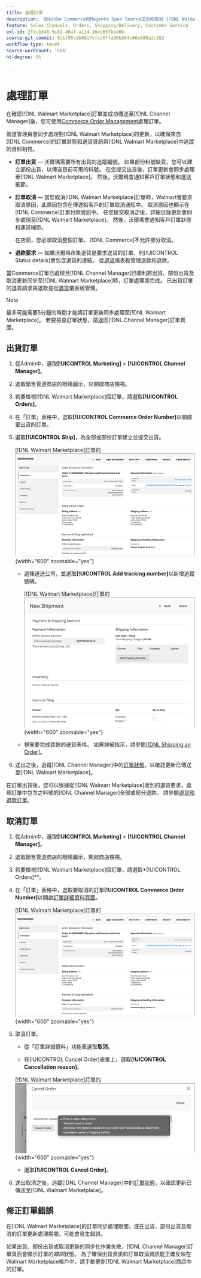 ```yaml
---
title: 處理訂單
description: '從Adobe Commerce和Magento Open Source送出和取消 [!DNL Walmart Marketplace] 訂單的說明。'
feature: Sales Channels, Orders, Shipping/Delivery, Customer Service
exl-id: 2fdcb348-5c02-464f-a114-16ec657bed6b
source-git-commit: 8a1f95cdb8817cfcc6ffa96b584c66e680a1c282
workflow-type: tm+mt
source-wordcount: '556'
ht-degree: 0%

---
```


# 處理訂單

在確認[!DNL Walmart Marketplace]訂單並成功傳送至[!DNL Channel Manager]後，您可使用[Commerce Order Management](https://experienceleague.adobe.com/docs/commerce-admin/stores-sales/order-management/orders/orders.html#orders-workspace)處理訂單。

管道管理員會同步處理對[!DNL Walmart Marketplace]的更新，以確保來自[!DNL Commerce]的訂單狀態和送貨資訊與[!DNL Walmart Marketplace]中追蹤的資料相符。

* **訂單出貨** — 沃爾瑪需要所有出貨的追蹤編號。 如果部份料號缺貨，您可以建立部份出貨，以傳送目前可用的料號。 在您提交出貨後，訂單更新會同步處理至[!DNL Walmart Marketplace]。 然後，沃爾瑪會通知客戶訂單狀態和運送細節。

* **訂單取消** — 當您取消[!DNL Walmart Marketplace]訂單時，Walmart會要求取消原因，此原因包含在傳送給客戶的訂單取消通知中。 取消原因也顯示在[!DNL Commerce]訂單付款資訊中。 在您提交取消之後，詳細目錄更新會同步處理至[!DNL Walmart Marketplace]。 然後，沃爾瑪會通知客戶訂單狀態和運送細節。

  在店面，您必須取消整個訂單。 [!DNL Commerce]不允許部分取消。

* **退款要求** — 如果沃爾瑪市集退貨是要求送貨的訂單，則[!UICONTROL Status details]會包含退貨的連結。 從[退貨](return-refund-orders.md)儀表板管理退款和退款。

當Commerce訂單已處理且[!DNL Channel Manager]已順利將出貨、部份出貨及取消更新同步至[!DNL Walmart Marketplace]時，訂單處理即完成。 已出貨訂單的退貨請求與退款是從[退貨](return-refund-orders.md)儀表板管理。

>[!NOTE]
>
> 最多可能需要5分鐘的時間才能將訂單更新同步處理至[!DNL Walmart Marketplace]。 若要檢查訂單狀態，請返回[!DNL Channel Manager]訂單頁面。

## 出貨訂單

1. 從Admin中，選取&#x200B;**[!UICONTROL Marketing]** > **[!UICONTROL Channel Manager]**。

1. 選取銷售管道商店的眼睛圖示，以開啟商店檢視。

1. 若要檢視[!DNL Walmart Marketplace]個訂單，請選取&#x200B;**[!UICONTROL Orders]**。

1. 在「訂單」表格中，選取&#x200B;**[!UICONTROL Commerce Order Number]**&#x200B;以開啟要出貨的訂單。

1. 選取&#x200B;**[!UICONTROL Ship]**，為全部或部份訂單建立並提交出貨。

   [!DNL Walmart Marketplace]訂單的![Commerce訂單詳細資料檢視](assets/order-detail-with-external-order-id.png){width="600" zoomable="yes"}

   * 選擇運送公司，並選取&#x200B;**[!UICONTROL Add tracking number]**&#x200B;以新增追蹤號碼。

     [!DNL Walmart Marketplace]訂單的![Commerce訂單詳細資料檢視](assets/order-shipment-add-tracking-number.png){width="600" zoomable="yes"}

   * 視需要完成其餘的送貨表格。 如需詳細指示，請參閱[[!DNL Shipping an Order]](https://experienceleague.adobe.com/docs/commerce-admin/stores-sales/order-management/orders/order-ship.html)。

1. 送出之後，追蹤[!DNL Channel Manager]中的[訂單狀態](manage-orders.md#about-order-status)，以確認更新已傳送至[!DNL Walmart Marketplace]。

在訂單出貨後，您可以根據從[!DNL Walmart Marketplace]收到的退貨要求，處理訂單中包含之料號的[!DNL Channel Manager]全部或部分退款。 請參閱[退貨和退款訂單](return-refund-orders.md)。

## 取消訂單

1. 從Admin中，選取&#x200B;**[!UICONTROL Marketing]** > **[!UICONTROL Channel Manager]**。

1. 選取銷售管道商店的眼睛圖示，開啟商店檢視。

1. 若要檢視[!DNL Walmart Marketplace]個訂單，請選取*[!UICONTROL Orders]**。

1. 在「訂單」表格中，選取要取消的訂單&#x200B;**[!UICONTROL Commerce Order Number]**&#x200B;以開啟[訂單詳細資料頁面](manage-orders.md#view-order-detail)。

   [!DNL Walmart Marketplace]訂單的![Commerce訂單詳細資料檢視](assets/order-detail-with-external-order-id.png){width="600" zoomable="yes"}

1. 取消訂單。

   * 從「訂單詳細資料」功能表選取&#x200B;**取消**。

   * 在[!UICONTROL Cancel Order]表單上，選取&#x200B;**[!UICONTROL Cancellation reason]**。

   [!DNL Walmart Marketplace]訂單的![Commerce訂單詳細資料檢視](assets/cancel-order-reason-selector.png){width="600" zoomable="yes"}

   * 選取&#x200B;**[!UICONTROL Cancel Order]**。

1. 送出取消之後，追蹤[!DNL Channel Manager]中的[訂單狀態](manage-orders.md#about-order-status)，以確認更新已傳送至[!DNL Walmart Marketplace]。

## 修正訂單錯誤

在[!DNL Walmart Marketplace]的訂單同步處理期間，或在出貨、部份出貨及取消的訂單更新處理期間，可能會發生錯誤。

如果出貨、部份出貨或取消更新的同步化作業失敗，[!DNL Channel Manager]訂單頁面會顯示訂單的&#x200B;_錯誤_&#x200B;狀態。 為了確保出貨資訊和訂單取消資訊能正確反映在Walmart Marketplace帳戶中，請手動更新[!DNL Walmart Marketplace]商店中的訂單。


